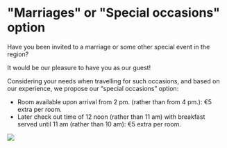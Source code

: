 #  "Marriages" or "Special occasions" option

Have you been invited to a marriage or some other special event in the region?

It would be our pleasure to have you as our guest! 

Considering your needs when travelling for such occasions, and based on our experience, we propose our “special occasions” option:

* Room available upon arrival from 2 pm. (rather than from 4 pm.): €5 extra per room.
* Later check out time of 12 noon (rather than 11 am) with breakfast served until 11 am (rather than 10 am): €5 extra per room.


![](/images/mariage.gif)